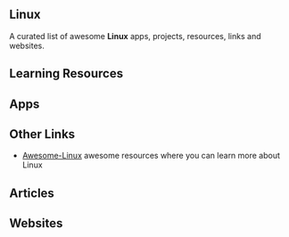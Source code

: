 ## Linux
A curated list of awesome **Linux** apps, projects, resources, links and websites.

## Learning Resources

## Apps

## Other Links
- [Awesome-Linux](https://github.com/aleksandar-todorovic/awesome-linux) awesome resources where you can learn more about Linux

## Articles

## Websites
